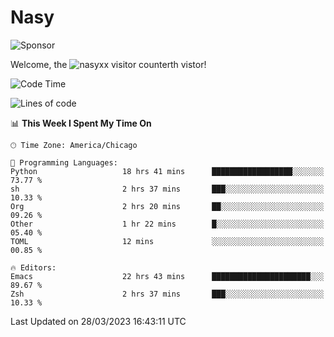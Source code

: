 # Nasy

<!--
<p align="center">
<img height="200" src="https://github-readme-stats.vercel.app/api?username=nasyxx&count_private=true&show_icons=true&theme=dracula&include_all_commits=true"/>
<img height="200" src="https://github-readme-stats.vercel.app/api/top-langs/?username=nasyxx&theme=dracula&hide=html,jupyter+notebook&count_private=true&show_icons=true"/>
</p>

  
----------------
-->

![Sponsor](https://img.shields.io/static/v1.svg?label=Sponsor&message=%E2%9D%A4&logo=GitHub&style=flat&color=pink)
 
Welcome, the ![nasyxx visitor counter](https://count.getloli.com/get/@nasyxx?theme=rule34)th vistor!
 
<!--START_SECTION:waka-->
![Code Time](http://img.shields.io/badge/Code%20Time-3%2C321%20hrs%2024%20mins-blue)

![Lines of code](https://img.shields.io/badge/From%20Hello%20World%20I%27ve%20Written-6.2%20million%20lines%20of%20code-blue)

📊 **This Week I Spent My Time On** 

```text
🕑︎ Time Zone: America/Chicago

💬 Programming Languages: 
Python                   18 hrs 41 mins      ██████████████████░░░░░░░   73.77 % 
sh                       2 hrs 37 mins       ███░░░░░░░░░░░░░░░░░░░░░░   10.33 % 
Org                      2 hrs 20 mins       ██░░░░░░░░░░░░░░░░░░░░░░░   09.26 % 
Other                    1 hr 22 mins        █░░░░░░░░░░░░░░░░░░░░░░░░   05.40 % 
TOML                     12 mins             ░░░░░░░░░░░░░░░░░░░░░░░░░   00.85 % 

🔥 Editors: 
Emacs                    22 hrs 43 mins      ██████████████████████░░░   89.67 % 
Zsh                      2 hrs 37 mins       ███░░░░░░░░░░░░░░░░░░░░░░   10.33 % 
```


 Last Updated on 28/03/2023 16:43:11 UTC
<!--END_SECTION:waka-->

<!-- ![visitors](https://visitor-badge.laobi.icu/badge?page_id=nasyxx.nasyxx) -->
